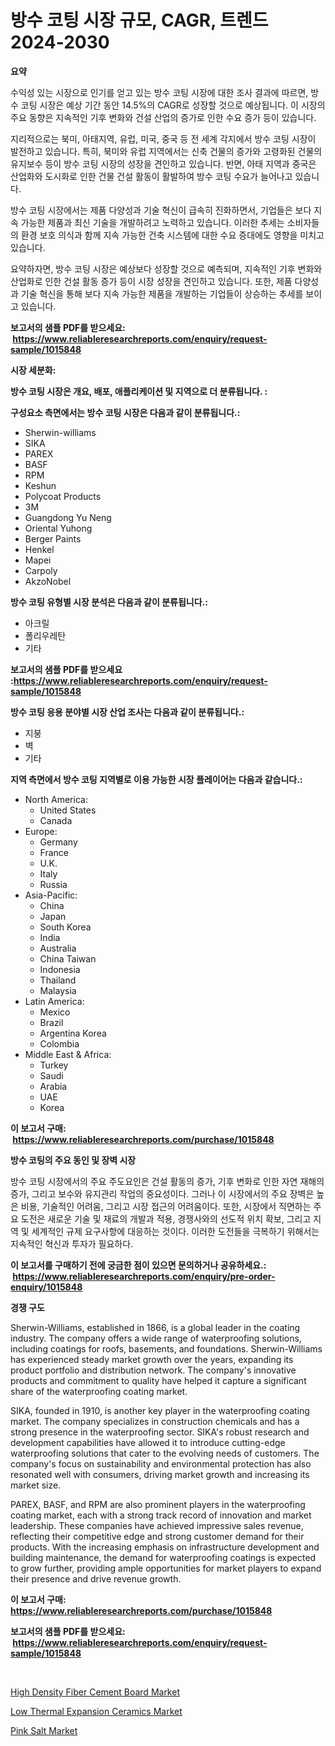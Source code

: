 <p><h1>방수 코팅 시장 규모, CAGR, 트렌드 2024-2030</h1></p><p><strong>요약</strong></p>
<p><p>수익성 있는 시장으로 인기를 얻고 있는 방수 코팅 시장에 대한 조사 결과에 따르면, 방수 코팅 시장은 예상 기간 동안 14.5%의 CAGR로 성장할 것으로 예상됩니다. 이 시장의 주요 동향은 지속적인 기후 변화와 건설 산업의 증가로 인한 수요 증가 등이 있습니다. </p><p>지리적으로는 북미, 아태지역, 유럽, 미국, 중국 등 전 세계 각지에서 방수 코팅 시장이 발전하고 있습니다. 특히, 북미와 유럽 지역에서는 신축 건물의 증가와 고령화된 건물의 유지보수 등이 방수 코팅 시장의 성장을 견인하고 있습니다. 반면, 아태 지역과 중국은 산업화와 도시화로 인한 건물 건설 활동이 활발하여 방수 코팅 수요가 늘어나고 있습니다.</p><p>방수 코팅 시장에서는 제품 다양성과 기술 혁신이 급속히 진화하면서, 기업들은 보다 지속 가능한 제품과 최신 기술을 개발하려고 노력하고 있습니다. 이러한 추세는 소비자들의 환경 보호 의식과 함께 지속 가능한 건축 시스템에 대한 수요 증대에도 영향을 미치고 있습니다.</p><p>요약하자면, 방수 코팅 시장은 예상보다 성장할 것으로 예측되며, 지속적인 기후 변화와 산업화로 인한 건설 활동 증가 등이 시장 성장을 견인하고 있습니다. 또한, 제품 다양성과 기술 혁신을 통해 보다 지속 가능한 제품을 개발하는 기업들이 상승하는 추세를 보이고 있습니다.</p></p>
<p><strong>보고서의 샘플 PDF를 받으세요: &nbsp;<a href="https://www.reliableresearchreports.com/enquiry/request-sample/1015848">https://www.reliableresearchreports.com/enquiry/request-sample/1015848</a></strong></p>
<p><strong>시장 세분화:</strong></p>
<p><strong> 방수 코팅 시장은 개요, 배포, 애플리케이션 및 지역으로 더 분류됩니다. :</strong></p>
<p><strong>구성요소 측면에서는 방수 코팅 시장은 다음과 같이 분류됩니다.:</strong></p>
<p><ul><li>Sherwin-williams</li><li>SIKA</li><li>PAREX</li><li>BASF</li><li>RPM</li><li>Keshun</li><li>Polycoat Products</li><li>3M</li><li>Guangdong Yu Neng</li><li>Oriental Yuhong</li><li>Berger Paints</li><li>Henkel</li><li>Mapei</li><li>Carpoly</li><li>AkzoNobel</li></ul></p>
<p><strong> 방수 코팅 유형별 시장 분석은 다음과 같이 분류됩니다.:</strong></p>
<p><ul><li>아크릴</li><li>폴리우레탄</li><li>기타</li></ul></p>
<p><strong>보고서의 샘플 PDF를 받으세요 :<a href="https://www.reliableresearchreports.com/enquiry/request-sample/1015848">https://www.reliableresearchreports.com/enquiry/request-sample/1015848</a></strong></p>
<p><strong> 방수 코팅 응용 분야별 시장 산업 조사는 다음과 같이 분류됩니다.:</strong></p>
<p><ul><li>지붕</li><li>벽</li><li>기타</li></ul></p>
<p><strong>지역 측면에서 방수 코팅 지역별로 이용 가능한 시장 플레이어는 다음과 같습니다.:</strong></p>
<p><ul>
    <li>
        North America:
        <ul>
            <li>United States</li>
            <li>Canada</li>
        </ul>
    </li>
    <li>
        Europe:
        <ul>
            <li>Germany</li>
            <li>France</li>
            <li>U.K.</li>
            <li>Italy</li>
            <li>Russia</li>
        </ul>
    </li>
    <li>
        Asia-Pacific:
        <ul>
            <li>China</li>
            <li>Japan</li>
            <li>South Korea</li>
            <li>India</li>
            <li>Australia</li>
            <li>China Taiwan</li>
            <li>Indonesia</li>
            <li>Thailand</li>
            <li>Malaysia</li>
        </ul>
    </li>
    <li>
        Latin America:
        <ul>
            <li>Mexico</li>
            <li>Brazil</li>
            <li>Argentina Korea</li>
            <li>Colombia</li>
        </ul>
    </li>
    <li>
        Middle East & Africa:
        <ul>
            <li>Turkey</li>
            <li>Saudi</li>
            <li>Arabia</li>
            <li>UAE</li>
            <li>Korea</li>
        </ul>
    </li>
    </ul></p>
<p><strong>이 보고서 구매: &nbsp;<a href="https://www.reliableresearchreports.com/purchase/1015848">https://www.reliableresearchreports.com/purchase/1015848</a></strong></p>
<p><strong>방수 코팅의 주요 동인 및 장벽 시장</strong></p>
<p><p>방수 코팅 시장에서의 주요 주도요인은 건설 활동의 증가, 기후 변화로 인한 자연 재해의 증가, 그리고 보수와 유지관리 작업의 중요성이다. 그러나 이 시장에서의 주요 장벽은 높은 비용, 기술적인 어려움, 그리고 시장 접근의 어려움이다. 또한, 시장에서 직면하는 주요 도전은 새로운 기술 및 재료의 개발과 적용, 경쟁사와의 선도적 위치 확보, 그리고 지역 및 세계적인 규제 요구사항에 대응하는 것이다. 이러한 도전들을 극복하기 위해서는 지속적인 혁신과 투자가 필요하다.</p></p>
<p><strong>이 보고서를 구매하기 전에 궁금한 점이 있으면 문의하거나 공유하세요.: &nbsp;<a href="https://www.reliableresearchreports.com/enquiry/pre-order-enquiry/1015848">https://www.reliableresearchreports.com/enquiry/pre-order-enquiry/1015848</a></strong></p>
<p><strong>경쟁 구도</strong></p>
<p><p>Sherwin-Williams, established in 1866, is a global leader in the coating industry. The company offers a wide range of waterproofing solutions, including coatings for roofs, basements, and foundations. Sherwin-Williams has experienced steady market growth over the years, expanding its product portfolio and distribution network. The company's innovative products and commitment to quality have helped it capture a significant share of the waterproofing coating market.</p><p>SIKA, founded in 1910, is another key player in the waterproofing coating market. The company specializes in construction chemicals and has a strong presence in the waterproofing sector. SIKA's robust research and development capabilities have allowed it to introduce cutting-edge waterproofing solutions that cater to the evolving needs of customers. The company's focus on sustainability and environmental protection has also resonated well with consumers, driving market growth and increasing its market size.</p><p>PAREX, BASF, and RPM are also prominent players in the waterproofing coating market, each with a strong track record of innovation and market leadership. These companies have achieved impressive sales revenue, reflecting their competitive edge and strong customer demand for their products. With the increasing emphasis on infrastructure development and building maintenance, the demand for waterproofing coatings is expected to grow further, providing ample opportunities for market players to expand their presence and drive revenue growth.</p></p>
<p><strong>이 보고서 구매: &nbsp; <a href="https://www.reliableresearchreports.com/purchase/1015848">https://www.reliableresearchreports.com/purchase/1015848</a></strong></p>
<p><strong>보고서의 샘플 PDF를 받으세요: &nbsp;<a href="https://www.reliableresearchreports.com/enquiry/request-sample/1015848">https://www.reliableresearchreports.com/enquiry/request-sample/1015848</a></strong><strong></strong></p>
<p>&nbsp;</p>
<p><p><a href="https://sore-arch-6db.notion.site/High-Density-Fiber-Cement-Board-Market-with-the-goal-of-estimating-the-market-size-and-future-growth-e7ce8afbbba44ecbb544df4b3fd2dd25">High Density Fiber Cement Board Market</a></p><p><a href="https://funky-papaya-cf4.notion.site/Low-Thermal-Expansion-Ceramics-Market-Size-Market-Trends-and-Growth-Outlook-forecasted-for-period--1a826acc567342e28d0c5817abe07111">Low Thermal Expansion Ceramics Market</a></p><p><a href="https://confirmed-shield-e13.notion.site/Pink-Salt-Market-Size-Market-Share-and-Global-Market-Analysis-Report-2024-2031-d0bbc7a2e58245dd8d01cb86d7521457">Pink Salt Market</a></p></p>